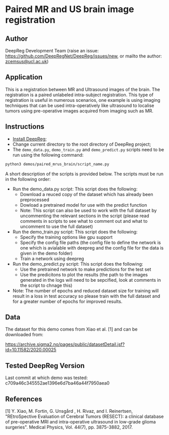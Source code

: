 # Paired MR and US brain image registration

## Author

DeepReg Development Team (raise an issue:
https://github.com/DeepRegNet/DeepReg/issues/new, or mailto the author:
zcemsus@ucl.ac.uk)

## Application

This is a registration between MR and Ultrasound images of the brain. The registration
is a paired unlabeled intra-subject registration. This type of registration is useful in
numerous scenarios, one example is using imaging techniques that can be used
intra-operatively like ultrasound to localise tumors using pre-operative images acquired
from imaging such as MR.

## Instructions

- [Install DeepReg](https://deepreg.readthedocs.io/en/latest/getting_started/install.html);
- Change current directory to the root directory of DeepReg project;
- The `demo_data.py`, `demo_train.py` and `demo_predict.py` scripts need to be run using
  the following command:

```bash
python3 demos/paired_mrus_brain/script_name.py
```

A short description of the scripts is provided below. The scripts must be run in the
following order:

- Run the demo_data.py script: This script does the following:
  - Download a reuced copy of the dataset which has already been preprocessed
  - Dowload a pretrained model for use with the predict function
  - Note: This script can also be used to work with the full dataset by uncommenting the
    relevant sections in the script (please read comments in scripts to see what to
    comment out and what to uncomment to use the full dataset)
- Run the demo_train.py script: This script does the following:
  - Specify the training options like gpu support
  - Specify the config file paths (the config file to define the network is one which is
    avialable with deepreg and the config file for the data is given in the demo folder)
  - Train a network using deepreg
- Run the demo_predict.py script: This script does the following:
  - Use the pretrained network to make predictions for the test set
  - Use the predicitons to plot the results (the path to the images generated in the
    logs will need to be sepcified, look at comments in the script to chnage this)
- Note: The number of epochs and reduced dataset size for training will result in a loss
  in test accuracy so please train with the full dataset and for a greater number of
  epochs for improved results.

## Data

The dataset for this demo comes from Xiao et al. [1] and can be downloaded from:

https://archive.sigma2.no/pages/public/datasetDetail.jsf?id=10.11582/2020.00025

## Tested DeepReg Version

Last commit at which demo was tested: c709a46c345552ae1396e6d7ba46a44f7950aea0

## References

[1] Y. Xiao, M. Fortin, G. Unsgård , H. Rivaz, and I. Reinertsen, "REtroSpective
Evaluation of Cerebral Tumors (RESECT): a clinical database of pre-operative MRI and
intra-operative ultrasound in low-grade glioma surgeries". Medical Physics, Vol. 44(7),
pp. 3875-3882, 2017.
